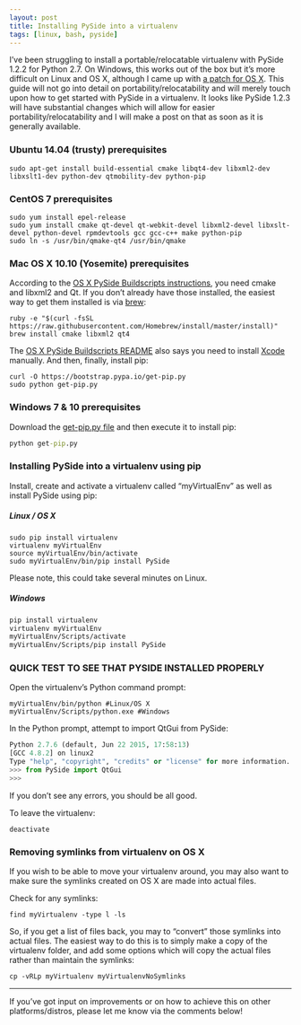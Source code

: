 ```yaml
---
layout: post
title: Installing PySide into a virtualenv
tags: [linux, bash, pyside]
---
```


I’ve been struggling to install a portable/relocatable virtualenv with PySide 1.2.2 for Python 2.7. On Windows, this works out of the box but it’s more difficult on Linux and OS X, although I came up with [a patch for OS X](https://github.com/PySide/PySide/issues/129#issuecomment-145138706). This guide will not go into detail on portability/relocatability and will merely touch upon how to get started with PySide in a virtualenv. It looks like PySide 1.2.3 will have substantial changes which will allow for easier portability/relocatability and I will make a post on that as soon as it is generally available.

<!--more-->

### Ubuntu 14.04 (trusty) prerequisites

```
sudo apt-get install build-essential cmake libqt4-dev libxml2-dev libxslt1-dev python-dev qtmobility-dev python-pip
```


### CentOS 7 prerequisites

```
sudo yum install epel-release
sudo yum install cmake qt-devel qt-webkit-devel libxml2-devel libxslt-devel python-devel rpmdevtools gcc gcc-c++ make python-pip
sudo ln -s /usr/bin/qmake-qt4 /usr/bin/qmake
```


### Mac OS X 10.10 (Yosemite) prerequisites

According to the [OS X PySide Buildscripts instructions](https://github.com/PySide/BuildScripts/blob/master/dependencies.osx.sh), you need cmake and libxml2 and Qt. If you don’t already have those installed, the easiest way to get them installed is via [brew](http://brew.sh):


```
ruby -e "$(curl -fsSL https://raw.githubusercontent.com/Homebrew/install/master/install)"
brew install cmake libxml2 qt4
```

The [OS X PySide Buildscripts README](https://github.com/PySide/BuildScripts/blob/master/README) also says you need to install [Xcode](https://developer.apple.com/tools/xcode/) manually. And then, finally, install pip:

```
curl -O https://bootstrap.pypa.io/get-pip.py
sudo python get-pip.py
```


### Windows 7 & 10 prerequisites

Download the [get-pip.py file](https://bootstrap.pypa.io/get-pip.py) and then execute it to install pip:

```bat
python get-pip.py
```

### Installing PySide into a virtualenv using pip

Install, create and activate a virtualenv called “myVirtualEnv” as well as install PySide using pip:

##### Linux / OS X

```
sudo pip install virtualenv
virtualenv myVirtualEnv
source myVirtualEnv/bin/activate
sudo myVirtualEnv/bin/pip install PySide
```

Please note, this could take several minutes on Linux.

##### Windows

```bat
pip install virtualenv
virtualenv myVirtualEnv
myVirtualEnv/Scripts/activate
myVirtualEnv/Scripts/pip install PySide
```

### QUICK TEST TO SEE THAT PYSIDE INSTALLED PROPERLY

Open the virtualenv’s Python command prompt:

```
myVirtualEnv/bin/python #Linux/OS X
myVirtualEnv/Scripts/python.exe #Windows
```

In the Python prompt, attempt to import QtGui from PySide:

```python
Python 2.7.6 (default, Jun 22 2015, 17:58:13)
[GCC 4.8.2] on linux2
Type "help", "copyright", "credits" or "license" for more information.
>>> from PySide import QtGui
>>>
```

If you don’t see any errors, you should be all good.

To leave the virtualenv:

    deactivate

### Removing symlinks from virtualenv on OS X

If you wish to be able to move your virtualenv around, you may also want to make sure the symlinks created on OS X are made into actual files.

Check for any symlinks:

    find myVirtualenv -type l -ls

So, if you get a list of files back, you may to “convert” those symlinks into actual files. The easiest way to do this is to simply make a copy of the virtualenv folder, and add some options which will copy the actual files rather than maintain the symlinks:

    cp -vRLp myVirtualenv myVirtualenvNoSymlinks

___

If you’ve got input on improvements or on how to achieve this on other platforms/distros, please let me know via the comments below!
